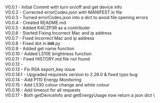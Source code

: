 V0.0.1 - Initial Commit with turn on/off and get device info\
V0.0.2 - Corrected errorCodes.json with MANIFEST.in file\
V0.0.3 - Turned errorCodes.json into a dict to avoid file opening errors\
V0.0.4 - Created README.md\
V0.0.5 - Added K4CZP3R as a contributer\
V0.0.6 - Started Fixing Incorrect Mac and ip address\
V0.0.7 - Fixed Incorrect Mac and ip address\
V0.0.8 - Fixed dot in __init__.py\
V0.0.9 - Added get name function\
V0.0.10 - Added L510E brightness function\
V0.0.11 - Fixed HISTORY.md file not found\
V0.0.12 - \
V0.0.13 - Fix RSA export_key issue\
V0.0.14.1 - Upgraded requrests version to 2.26.0 & fixed typo bug\
V0.0.14 - Add P110 Energy Monitoring\
V0.0.15 - Add L530 colour change and white colour\
V0.0.16 - Add timeout for all requests\
V0.0.17 - Both getDeviceInfo and getEnergyUsage now return a json dict \
